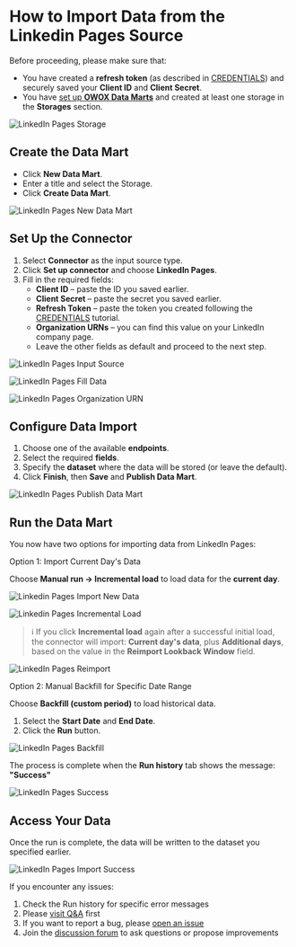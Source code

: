 # How to Import Data from the Linkedin Pages Source

Before proceeding, please make sure that:

- You have created a **refresh token** (as described in [CREDENTIALS](CREDENTIALS)) and securely saved your **Client ID** and **Client Secret**.  
- You have [set up **OWOX Data Marts**](https://docs.owox.com/docs/getting-started/quick-start/) and created at least one storage in the **Storages** section.  

![LinkedIn Pages Storage](res/linkedin_pages_storage.png)

## Create the Data Mart

- Click **New Data Mart**.
- Enter a title and select the Storage.
- Click **Create Data Mart**.

![LinkedIn Pages New Data Mart](res/linkedin_pages_newdatamart.png)

## Set Up the Connector

1. Select **Connector** as the input source type.
2. Click **Set up connector** and choose **LinkedIn Pages**.  
3. Fill in the required fields:
    - **Client ID** – paste the ID you saved earlier.
    - **Client Secret** – paste the secret you saved earlier.
    - **Refresh Token** – paste the token you created following the [CREDENTIALS](CREDENTIALS) tutorial.
    - **Organization URNs** – you can find this value on your LinkedIn company page.
    - Leave the other fields as default and proceed to the next step.

![LinkedIn Pages Input Source](res/linkedin_pages_connector.png)

![LinkedIn Pages Fill Data](res/linkedin_pages_fill_data.png)

![LinkedIn Pages Organization URN](res/linkedin_pages_organizationurn.png)

## Configure Data Import

1. Choose one of the available **endpoints**.  
2. Select the required **fields**.  
3. Specify the **dataset** where the data will be stored (or leave the default).  
4. Click **Finish**, then **Save** and **Publish Data Mart**.

![LinkedIn Pages Publish Data Mart](res/linkedin_pages_publish.png)

## Run the Data Mart

You now have two options for importing data from LinkedIn Pages:  

Option 1: Import Current Day's Data

Choose **Manual run → Incremental load** to load data for the **current day**.

![Linkedin Pages Import New Data](res/linkedin_pages_incremental.png)

![Linkedin Pages Incremental Load](res/linkedin_pages_currentday.png)

> ℹ️ If you click **Incremental load** again after a successful initial load,  
> the connector will import: **Current day's data**, plus **Additional days**, based on the value in the **Reimport Lookback Window** field.

![LinkedIn Pages Reimport](res/linkedin_pages_reimportwindow.png)

Option 2: Manual Backfill for Specific Date Range

Choose **Backfill (custom period)** to load historical data.  

1. Select the **Start Date** and **End Date**.
2. Click the **Run** button.

![LinkedIn Pages Backfill](res/linkedin_pages_daterange.png)

The process is complete when the **Run history** tab shows the message:  
**"Success"**  

![LinkedIn Pages Success](res/linkedin_pages_successrun.png)

## Access Your Data

Once the run is complete, the data will be written to the dataset you specified earlier.

![LinkedIn Pages Import Success](res/linkedin_pages_bq.png)

If you encounter any issues:

1. Check the Run history for specific error messages
2. Please [visit Q&A](https://github.com/OWOX/owox-data-marts/discussions/categories/q-a) first
3. If you want to report a bug, please [open an issue](https://github.com/OWOX/owox-data-marts/issues)
4. Join the [discussion forum](https://github.com/OWOX/owox-data-marts/discussions) to ask questions or propose improvements
